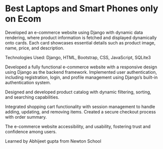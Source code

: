 # Best Laptops and Smart Phones only on Ecom
Developed an e-commerce website using Django with dynamic data rendering, where product information is fetched and displayed dynamically onto cards.
Each card showcases essential details such as product image, name, price, and description.

Technologies Used:
Django, HTML, Bootstrap, CSS, JavaScript, SQLite3

Developed a fully functional e-commerce website with a responsive design using Django as the backend framework.
Implemented user authentication, including registration, login, and profile management using Django’s built-in authentication system.

Designed and developed product catalog with dynamic filtering, sorting, and searching capabilities.

Integrated shopping cart functionality with session management to handle adding, updating, and removing items.
Created a secure checkout process with order summary.

The e-commerce website accessibility, and usability, fostering trust and confidence among users.

Learned by Abhijeet gupta from Newton School
